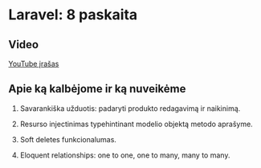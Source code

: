 # Laravel: 8 paskaita

## Video

[YouTube įrašas](https://www.youtube.com/watch?v=GorML_1iLWI)

## Apie ką kalbėjome ir ką nuveikėme

1. Savarankiška užduotis: padaryti produkto redagavimą ir naikinimą.

2. Resurso injectinimas typehintinant modelio objektą metodo aprašyme.

3. Soft deletes funkcionalumas.

4. Eloquent relationships: one to one, one to many, many to many.
